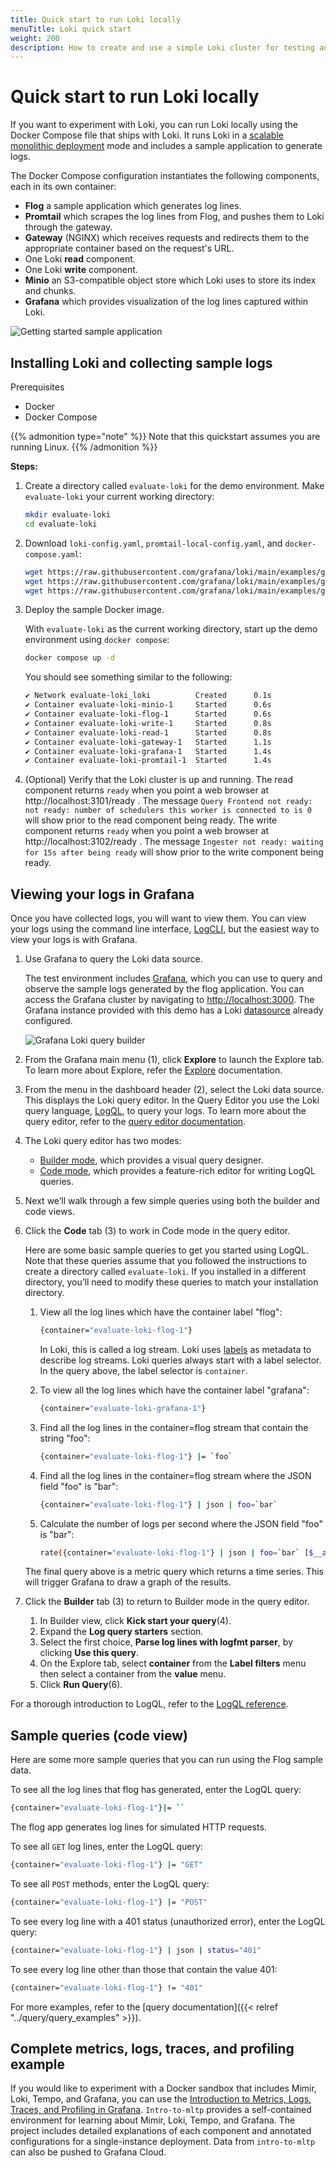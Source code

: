 ```yaml
---
title: Quick start to run Loki locally
menuTitle: Loki quick start
weight: 200
description: How to create and use a simple Loki cluster for testing and evaluation purposes.
---
```


# Quick start to run Loki locally

If you want to experiment with Loki, you can run Loki locally using the Docker Compose file that ships with Loki. It runs Loki in a [scalable monolithic deployment](https://grafana.com/docs/loki/<LOKI-VERSION>/get-started/deployment-modes/#simple-scalable) mode and includes a sample application to generate logs.

The Docker Compose configuration instantiates the following components, each in its own container:

- **Flog** a sample application which generates log lines.
- **Promtail** which scrapes the log lines from Flog, and pushes them to Loki through the gateway.
- **Gateway** (NGINX) which receives requests and redirects them to the appropriate container based on the request's URL.
- One Loki **read** component.
- One Loki **write** component.
- **Minio** an S3-compatible object store which Loki uses to store its index and chunks.
- **Grafana** which provides visualization of the log lines captured within Loki.

![Getting started sample application](../get-started-flog.png)

## Installing Loki and collecting sample logs

Prerequisites
- Docker
- Docker Compose

{{% admonition type="note" %}}
Note that this quickstart assumes you are running Linux.
{{% /admonition %}}

**Steps:**

1. Create a directory called `evaluate-loki` for the demo environment. Make `evaluate-loki` your current working directory:

    ```bash
    mkdir evaluate-loki
    cd evaluate-loki
    ```

1. Download `loki-config.yaml`, `promtail-local-config.yaml`, and `docker-compose.yaml`:

    ```bash
    wget https://raw.githubusercontent.com/grafana/loki/main/examples/getting-started/loki-config.yaml -O loki-config.yaml
    wget https://raw.githubusercontent.com/grafana/loki/main/examples/getting-started/promtail-local-config.yaml -O promtail-local-config.yaml
    wget https://raw.githubusercontent.com/grafana/loki/main/examples/getting-started/docker-compose.yaml -O docker-compose.yaml
    ```

1. Deploy the sample Docker image.

    With `evaluate-loki` as the current working directory, start up the demo environment using `docker compose`:
    ```bash
    docker compose up -d
    ```

    You should see something similar to the following:
    ```bash
    ✔ Network evaluate-loki_loki          Created      0.1s 
    ✔ Container evaluate-loki-minio-1     Started      0.6s 
    ✔ Container evaluate-loki-flog-1      Started      0.6s 
    ✔ Container evaluate-loki-write-1     Started      0.8s 
    ✔ Container evaluate-loki-read-1      Started      0.8s 
    ✔ Container evaluate-loki-gateway-1   Started      1.1s 
    ✔ Container evaluate-loki-grafana-1   Started      1.4s 
    ✔ Container evaluate-loki-promtail-1  Started      1.4s 
    ```

1. (Optional) Verify that the Loki cluster is up and running. 
    The read component returns `ready` when you point a web browser at http://localhost:3101/ready . The message `Query Frontend not ready: not ready: number of schedulers this worker is connected to is 0` will show prior to the read component being ready.
    The write component returns `ready` when you point a web browser at http://localhost:3102/ready . The message `Ingester not ready: waiting for 15s after being ready` will show prior to the write component being ready.

## Viewing your logs in Grafana

Once you have collected logs, you will want to view them.  You can view your logs using the command line interface, [LogCLI](/docs/loki/<LOKI-VERSION>/query/logcli/), but the easiest way to view your logs is with Grafana.

1. Use Grafana to query the Loki data source.  

    The test environment includes [Grafana](/docs/grafana/<GRAFANA-VERSION>/), which you can use to query and observe the sample logs generated by the flog application.  You can access the Grafana cluster by navigating to [http://localhost:3000](http://localhost:3000).  The Grafana instance provided with this demo has a Loki [datasource](/docs/grafana/<GRAFANA-VERSION>/datasources/loki/) already configured.

    ![Grafana Loki query builder](../grafana-query-builder.png)

1. From the Grafana main menu (1), click **Explore** to launch the Explore tab. To learn more about Explore, refer the [Explore](/docs/grafana/<GRAFANA-VERSION>/explore/) documentation.

1. From the menu in the dashboard header (2), select the Loki data source.  This displays the Loki query editor. In the Query Editor you use the Loki query language, [LogQL](https://grafana.com/docs/loki/<LOKI-VERSION>/query/), to query your logs.
    To learn more about the query editor, refer to the [query editor documentation](https://grafana.com/docs/grafana/<GRAFANA-VERSION>/datasources/loki/query-editor/).

1. The Loki query editor has two modes:

   - [Builder mode](https://grafana.com/docs/grafana/<GRAFANA-VERSION/datasources/loki/query-editor/#builder-mode), which provides a visual query designer.
   - [Code mode](https://grafana.com/docs/grafana/<GRAFANA-VERSION/datasources/loki/query-editor/#code-mode), which provides a feature-rich editor for writing LogQL queries.

1. Next we’ll walk through a few simple queries using both the builder and code views.

1. Click the **Code** tab (3) to work in Code mode in the query editor.

    Here are some basic sample queries to get you started using LogQL.  Note that these queries assume that you followed the instructions to create a directory called `evaluate-loki`. If you installed in a different directory, you’ll need to modify these queries to match your installation directory.

    1. View all the log lines which have the container label "flog":
        ```bash
        {container="evaluate-loki-flog-1"}
        ```
        In Loki, this is called a log stream. Loki uses [labels](https://grafana.com/docs/loki/<LOKI-VERSION>/get-started/labels/) as metadata to describe log streams.  Loki queries always start with a label selector.  In the query above, the label selector is `container`.

    1. To view all the log lines which have the container label "grafana":
        ```bash
        {container="evaluate-loki-grafana-1"}
        ```

    1. Find all the log lines in the container=flog stream that contain the string "foo":
        ```bash
        {container="evaluate-loki-flog-1"} |= `foo`
        ```

    1. Find all the log lines in the container=flog stream where the JSON field "foo" is "bar":
        ```bash
        {container="evaluate-loki-flog-1"} | json | foo=`bar`
        ```

    1. Calculate the number of logs per second where the JSON field "foo" is "bar":
        ```bash
        rate({container="evaluate-loki-flog-1"} | json | foo=`bar` [$__auto])
        ```

    The final query above is a metric query which returns a time series. This will trigger Grafana to draw a graph of the results.

1. Click the **Builder** tab (3) to return to Builder mode in the query editor.
    1. In Builder view, click **Kick start your query**(4).
    1. Expand the **Log query starters** section.
    1. Select the first choice, **Parse log lines with logfmt parser**, by clicking **Use this query**.
    1. On the Explore tab, select **container** from the **Label filters** menu then select a container from the **value** menu.
    1. Click **Run Query**(6).

For a thorough introduction to LogQL, refer to the [LogQL reference](https://grafana.com/docs/loki/<LOKI-VERSION>/query/).

## Sample queries (code view)
Here are some more sample queries that you can run using the Flog sample data.

To see all the log lines that flog has generated, enter the LogQL query:
```bash
{container="evaluate-loki-flog-1"}|= ``
```
The flog app generates log lines for simulated HTTP requests. 

To see all `GET` log lines, enter the LogQL query:
```bash
{container="evaluate-loki-flog-1"} |= "GET"
```

To see all `POST` methods, enter the LogQL query:
```bash
{container="evaluate-loki-flog-1"} |= "POST"
```

To see every log line with a 401 status (unauthorized error), enter the LogQL query:
```bash
{container="evaluate-loki-flog-1"} | json | status="401"
```

To see every log line other than those that contain the value 401:
```bash
{container="evaluate-loki-flog-1"} != "401"
```

For more examples, refer to the [query documentation]({{< relref "../query/query_examples" >}}).


## Complete metrics, logs, traces, and profiling example

If you would like to experiment with a Docker sandbox that includes Mimir, Loki, Tempo, and Grafana, you can use the [Introduction to Metrics, Logs, Traces, and Profiling in Grafana](https://github.com/grafana/intro-to-mltp). `Intro-to-mltp` provides a self-contained environment for learning about Mimir, Loki, Tempo, and Grafana.
The project includes detailed explanations of each component and annotated configurations for a single-instance deployment. Data from `intro-to-mltp` can also be pushed to Grafana Cloud.

